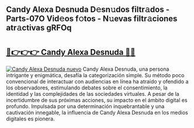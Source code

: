 ## Candy Alexa Desnuda D𝚎sn𝚞dos filtr𝚊dos - Parts-07O Vid𝚎os f𝚘tos - N𝚞evas filtr𝚊ciones atr𝚊ctivas gRFOq

# <h2><a href="http://mb42cbe.tromn.icu/?c=Candy+Alexa+Desnuda">🔗👉👉👉 Candy Alexa Desnuda 🔗🔗</a></h2>

[![Candy Alexa Desnuda nuevo](https://i.imgur.com/pEAQMta.gif)](http://mb42cbe.tromn.icu/?c=Candy+Alexa+Desnuda)
Candy Alexa Desnuda, una persona intrigante y enigmática, desafía la categorización simple. Su método poco convencional de interactuar con audiencias en línea ha atraído y ofendido a los observadores, estimulando debates sobre el consentimiento, la identidad y las complejidades de las sociedades virtuales. A pesar de la incertidumbre de sus próximas acciones, su impacto en el ámbito digital es profundo. Impulsada por una determinación inquebrantable y una cautivación innegable, la influencia de Candy Alexa Desnuda en los medios digitales es pionera.

